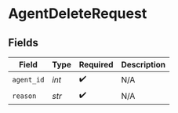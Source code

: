 # AgentDeleteRequest


## Fields

| Field              | Type               | Required           | Description        |
| ------------------ | ------------------ | ------------------ | ------------------ |
| `agent_id`         | *int*              | :heavy_check_mark: | N/A                |
| `reason`           | *str*              | :heavy_check_mark: | N/A                |